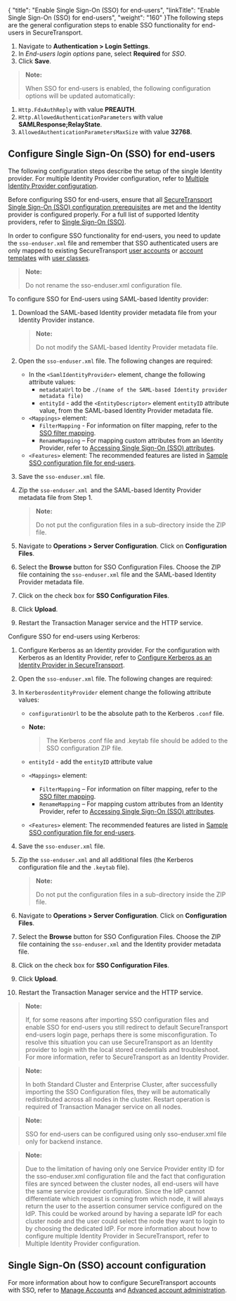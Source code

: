 {
    "title": "Enable Single Sign-On (SSO) for end-users",
    "linkTitle": "Enable Single Sign-On (SSO) for end-users",
    "weight": "160"
}The following steps are the general configuration steps to enable SSO functionality for end-users in <span class="mc-variable axway_variables.Component_Short_Name variable">SecureTransport</span>.

1.  Navigate to **Authentication > Login Settings**.
2.  In *End-users login options* pane, select **Required** for *SSO*.
3.  Click **Save**.

> **Note:**
>
> When SSO for end-users is enabled, the following configuration options will be updated automatically:

1.  `Http.FdxAuthReply` with value **PREAUTH**.
2.  `Http.AllowedAuthenticationParameters` with value **SAMLResponse;RelayState**.
3.  `AllowedAuthenticationParametersMaxSize` with value **32768**.

## Configure Single Sign-On (SSO) for end-users

The following configuration steps describe the setup of the single Identity provider. For multiple Identity Provider configuration, refer to <a href="../c_st_multi_idp#Multiple" class="MCXref xref">Multiple Identity Provider configuration</a>.

Before configuring SSO for end-users, ensure that all <a href="../c_st_sso_configuration#Configur" class="MCXref xref">SecureTransport Single Sign-On (SSO) configuration prerequisites</a> are met and the Identity provider is configured properly. For a full list of supported Identity providers, refer to <a href="../../overview/r_st_axway_and_third-party_software_support#Single" class="MCXref xref">Single Sign-On (SSO)</a>.

In order to configure SSO functionality for end-users, you need to update the `sso-enduser.xml` file and remember that SSO authenticated users are only mapped to existing <span class="mc-variable axway_variables.Component_Short_Name variable">SecureTransport</span> [user accounts](../../accounts/useraccounts/t_st_create_user_account) or [account templates](../../c_st_advancedaccountadministration/c_st_accounttemplates) with [user classes](../../c_st_accesscontrol/c_st_userclasses).

> **Note:**
>
> Do not rename the sso-enduser.xml configuration file.

To configure SSO for End-users using SAML-based Identity provider:

1.  Download the SAML-based Identity provider metadata file from your Identity Provider instance.  

    > **Note:**
    >
    > Do not modify the SAML-based Identity Provider metadata file.

2.  Open the `sso-enduser.xml` file. The following changes are required:
    -   In the `<SamlIdentityProvider>` element, change the following attribute values:
        -   `metadataUrl` to be `./(name of the SAML-based Identity provider metadata file)`
        -   `entityId` - add the `<EntityDescriptor>` element `entityID` attribute value, from the SAML-based Identity Provider metadata file.
    -   `<Mappings>` element:
        -   `FilterMapping` - For information on filter mapping, refer to the <a href="../../r_st_sso_filter_mapping" class="MCXref xref">SSO filter mapping</a>.
        -   `RenameMapping` – For mapping custom attributes from an Identity Provider, refer to <a href="../c_st_sso_configuration#Accessin" class="MCXref xref">Accessing Single Sign-On (SSO) attributes</a>.
    -   `<Features>` element: The recommended features are listed in <a href="../../r_st_sample_end-users" class="MCXref xref">Sample SSO configuration file for end-users</a>.

3.  Save the `sso-enduser.xml` file.

4.  Zip the `sso-enduser.xml `and the SAML-based Identity Provider metadata file from Step 1.  

    > **Note:**
    >
    > Do not put the configuration files in a sub-directory inside the ZIP file.

5.  Navigate to **Operations > Server Configuration**. Click on **Configuration Files**.

6.  Select the **Browse** button for SSO Configuration Files. Choose the ZIP file containing the `sso-enduser.xml` file and the SAML-based Identity Provider metadata file.

7.  Click on the check box for **SSO Configuration Files**.

8.  Click **Upload**.

9.  Restart the Transaction Manager service and the HTTP service.

Configure SSO for end-users using Kerberos:

1.  Configure Kerberos as an Identity provider. For the configuration with Kerberos as an Identity Provider, refer to <a href="../c_st_active_directory" class="MCXref xref">Configure Kerberos as an Identity Provider in SecureTransport</a>.

2.  Open the `sso-enduser.xml` file. The following changes are required:

3.  In `KerberosdentityProvider` element change the following attribute values:
    -   `configurationUrl` to be the absolute path to the Kerberos `.conf` file.

    -   **Note:**
        >
        > The Kerberos .conf file and .keytab file should be added to the SSO configuration ZIP file.

    -   `entityId` - add the `entityID` attribute value

    -   `<Mappings>` element:
        -   `FilterMapping` – For information on filter mapping, refer to the <a href="../../r_st_sso_filter_mapping" class="MCXref xref">SSO filter mapping</a>.
        -   `RenameMapping` – For mapping custom attributes from an Identity Provider, refer to <a href="../c_st_sso_configuration#Accessin" class="MCXref xref">Accessing Single Sign-On (SSO) attributes</a>.

    -   `<Features>` element: The recommended features are listed in <a href="../../r_st_sample_end-users" class="MCXref xref">Sample SSO configuration file for end-users</a>.

4.  Save the `sso-enduser.xml` file.

5.  Zip the `sso-enduser.xml` and all additional files (the Kerberos configuration file and the `.keytab` file).  

    > **Note:**
    >
    > Do not put the configuration files in a sub-directory inside the ZIP file.

6.  Navigate to **Operations > Server Configuration**. Click on **Configuration Files**.

7.  Select the **Browse** button for SSO Configuration Files. Choose the ZIP file containing the `sso-enduser.xml` and the Identity provider metadata file.

8.  Click on the check box for **SSO Configuration Files**.

9.  Click **Upload**.

10. Restart the Transaction Manager service and the HTTP service.

> **Note:**
>
> If, for some reasons after importing SSO configuration files and enable SSO for end-users you still redirect to default SecureTransport end-users login page, perhaps there is some misconfiguration. To resolve this situation you can use SecureTransport as an Identity provider to login with the local stored credentials and troubleshoot. For more information, refer to SecureTransport as an Identity Provider.

> **Note:**
>
> In both Standard Cluster and Enterprise Cluster, after successfully importing the SSO Configuration files, they will be automatically redistributed across all nodes in the cluster. Restart operation is required of Transaction Manager service on all nodes.

> **Note:**
>
> SSO for end-users can be configured using only sso-enduser.xml file only for backend instance.

> **Note:**
>
> Due to the limitation of having only one Service Provider entity ID for the sso-enduser.xml configuration file and the fact that configuration files are synced between the cluster nodes, all end-users will have the same service provider configuration. Since the IdP cannot differentiate which request is coming from which node, it will always return the user to the assertion consumer service configured on the IdP.
> This could be worked around by having a separate IdP for each cluster node and the user could select the node they want to login to by choosing the dedicated IdP. For more information about how to configure multiple Identity Provider in SecureTransport, refer to Multiple Identity Provider configuration.

## Single Sign-On (SSO) account configuration

For more information about how to configure <span class="mc-variable axway_variables.Component_Short_Name variable">SecureTransport</span> accounts with SSO, refer to <a href="../../accounts" class="MCXref xref">Manage Accounts</a> and <a href="../../c_st_advancedaccountadministration" class="MCXref xref">Advanced account administration</a>.
